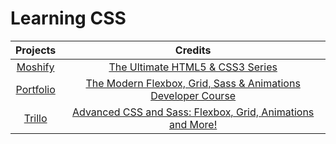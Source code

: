 # Learning CSS

|                              Projects                               |                                                                        Credits                                                                        |
| :-----------------------------------------------------------------: | :---------------------------------------------------------------------------------------------------------------------------------------------------: |
|  [Moshify](https://moshify--bejewelled-cactus-83eafa.netlify.app/)  |                                 [The Ultimate HTML5 & CSS3 Series](https://codewithmosh.com/p/the-ultimate-html-css)                                  |
| [Portfolio](https://portfolio1--famous-cobbler-82d1c7.netlify.app/) | [The Modern Flexbox, Grid, Sass & Animations Developer Course](https://www.udemy.com/course/the-modern-flexbox-grid-sass-animations-developer-course) |
|  [Trillo](https://trillo--rococo-profiterole-a62753.netlify.app/)   |                   [Advanced CSS and Sass: Flexbox, Grid, Animations and More!](https://www.udemy.com/course/advanced-css-and-sass)                    |
